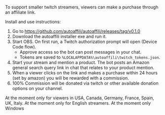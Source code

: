 To support smaller twitch streamers, viewers can make a purchase through an affiliate link. 

Install and use instructions:
1) Go to https://github.com/autoaffili/autoaffili/releases/tag/v0.1.0
2) Download the autoaffili installer exe and run it.
3) Start OBS. On first run, a Twitch authorization prompt will open (Device Code flow).
   - Approve access so the bot can post messages in your chat.
   - Tokens are saved to `%LOCALAPPDATA%\autoaffili\twitch_tokens.json`.
4) Start your stream and mention a product. The bot posts an Amazon general search query link in chat that relates to your product mention.
6) When a viewer clicks on the link and makes a purchase within 24 hours (set by amazon) you will be rewarded with a commission.
6) 100% Commission will be donated via twitch or other available donation options on your channel.

At the moment only for viewers in USA, Canada, Germany, France, Spain, UK, Italy.
At the moment only for English streamers.
At the moment only Windows
